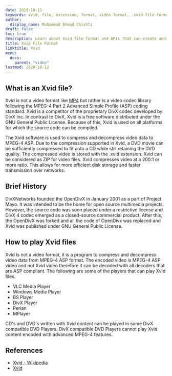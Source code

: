 ```yaml
---
date: 2019-10-11
keywords: xvid, file, extension, format, video format, .xvid file format, xvid file format, .xvid extension, xvid extension, how to open xvid file
author:
  display_name: Muhammad Ahmad Chishti
draft: false
toc: true
description: Learn about Xvid file format and APIs that can create and open Xvid files
title: Xvid File Format
linktitle: Xvid
menu:
  docs:
    parent: "video"
lastmod: 2020-18-12
---
```


## What is an Xvid file? ##

Xvid is not a video format like [MP4](/video/mp4/) but rather is a video codec library following the MPEG-4 Part 2 Advanced Simple Profile (ASP) coding standard. Xvid is a competitor of the proprietary DivX codec developed by DivX Inc. In contrast to DivX, Xvid is a free software distributed under the GNU General Public License. Because of this, Xvid is used on all platforms for which the source code can be compiled.

The Xvid software is used to compress and decompress video data to MPEG-4 ASP. Due to the compression supported in Xvid, a DVD movie can be sufficiently compressed to fit onto a CD while still retaining the DVD quality. The compressed video is stored with the .xvid extension. Xvid can be considered as ZIP for video files. Xvid compresses video at a 200:1 or more ratio. This allows for more efficient disk storage and faster transmission over networks.

## Brief History ##

DivXNetworks founded the OpenDivX in January 2001 as a part of Project Mayo. It was intended to be the home for open source multimedia projects. However, the source code was soon placed under a restrictive license and DivX 4 codec emerged as a closed-source commercial product. After this, the OpenDivX was forked and all the code of OpenDivx was replaced and Xvid was published under GNU General Public License.

## How to play Xvid files ##

Xvid is not a video format, it is a program to compress and decompress video data from MPEG-4 ASP format. The encoded video is MPEG-4 ASP video and not Xvid video therefore it can be decoded with all decoders that are ASP compliant. The following are some of the players that can play Xvid files.

- VLC Media Player
- Windows Media Player
- BS Player
- DivX Player
- Perian
- MPlayer

CD's and DVD's written with Xvid content can be played in some DivX compatible DVD Players. DivX compatible DVD Players cannot play Xvid content encoded with advanced MPEG-4 features.

## References ##

- [Xvid - Wikipedia](https://en.wikipedia.org/wiki/Xvid)
- [Xvid](https://www.xvid.com/)